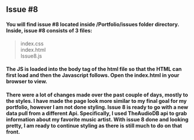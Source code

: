 ## Issue #8

#### You will find issue #8 located inside /Portfolio/issues folder directory. Inside, issue #8 consists of 3 files: 
> index.css <br />
> index.html <br />
> Issue8.js <br />

#### The JS is loaded into the body tag of the html file so that the HTML can first load and then the Javascript follows. Open the index.html in your browser to view.

#### There were a lot of changes made over the past couple of days, mostly to the styles. I have made the page look more similar to my final goal for my portfolio, however I am not done styling. Issue 8 is ready to go with a new data pull from a different Api. Specifically, I used TheAudioDB api to grab information about my favorite music artist. With issue 8 done and looking pretty, I am ready to continue styling as there is still much to do on that front.